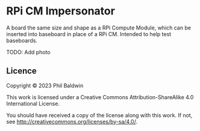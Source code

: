 # RPi CM Impersonator

A board the same size and shape as a RPi Compute Module, which can be inserted into baseboard in place of a RPi CM. Intended to help test baseboards.

TODO: Add photo

## Licence

Copyright © 2023 Phil Baldwin

This work is licensed under a Creative Commons Attribution-ShareAlike 4.0 International License.

You should have received a copy of the license along with this work. If not, see <http://creativecommons.org/licenses/by-sa/4.0/>.
